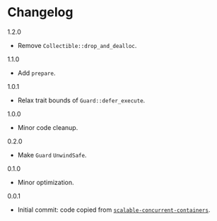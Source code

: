 # Changelog

1.2.0

* Remove `Collectible::drop_and_dealloc`.

1.1.0

* Add `prepare`.

1.0.1

* Relax trait bounds of `Guard::defer_execute`.

1.0.0

* Minor code cleanup.

0.2.0

* Make `Guard` `UnwindSafe`.

0.1.0

* Minor optimization.

0.0.1

* Initial commit: code copied from [`scalable-concurrent-containers`](https://github.com/wvwwvwwv/scalable-concurrent-containers).
